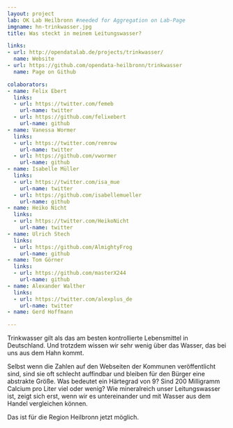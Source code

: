 ```yaml
---
layout: project
lab: OK Lab Heilbronn #needed for Aggregation on Lab-Page
imgname: hn-trinkwasser.jpg
title: Was steckt in meinem Leitungswasser?

links: 
- url: http://opendatalab.de/projects/trinkwasser/
  name: Website
- url: https://github.com/opendata-heilbronn/trinkwasser
  name: Page on Github

colaborators:
- name: Felix Ebert
  links:
  - url: https://twitter.com/femeb
    url-name: twitter
  - url: https://github.com/felixebert
    url-name: github
- name: Vanessa Wormer
  links:
  - url: https://twitter.com/remrow
    url-name: twitter
  - url: https://github.com/vwormer
    url-name: github
- name: Isabelle Müller
  links:
  - url: https://twitter.com/isa_mue
    url-name: twitter
  - url: https://github.com/isabellemueller
    url-name: github
- name: Heiko Nicht
  links:
  - url: https://twitter.com/HeikoNicht
    url-name: twitter
- name: Ulrich Stech
  links:
  - url: https://github.com/AlmightyFrog
    url-name: github
- name: Tom Görner
  links:
  - url: https://github.com/masterX244
    url-name: github
- name: Alexander Walther
  links:
  - url: https://twitter.com/alexplus_de
    url-name: twitter
- name: Gerd Hoffmann

---
```


Trinkwasser gilt als das am besten kontrollierte Lebensmittel in Deutschland. Und trotzdem wissen wir sehr wenig über das Wasser, das bei uns aus dem Hahn kommt.

Selbst wenn die Zahlen auf den Webseiten der Kommunen veröffentlicht sind, sind sie oft schlecht auffindbar und bleiben für den Bürger eine abstrakte Größe. Was bedeutet ein Härtegrad von 9? Sind 200 Milligramm Calcium pro Liter viel oder wenig? Wie mineralreich unser Leitungswasser ist, zeigt sich erst, wenn wir es untereinander und mit Wasser aus dem Handel vergleichen können.

Das ist für die Region Heilbronn jetzt möglich.